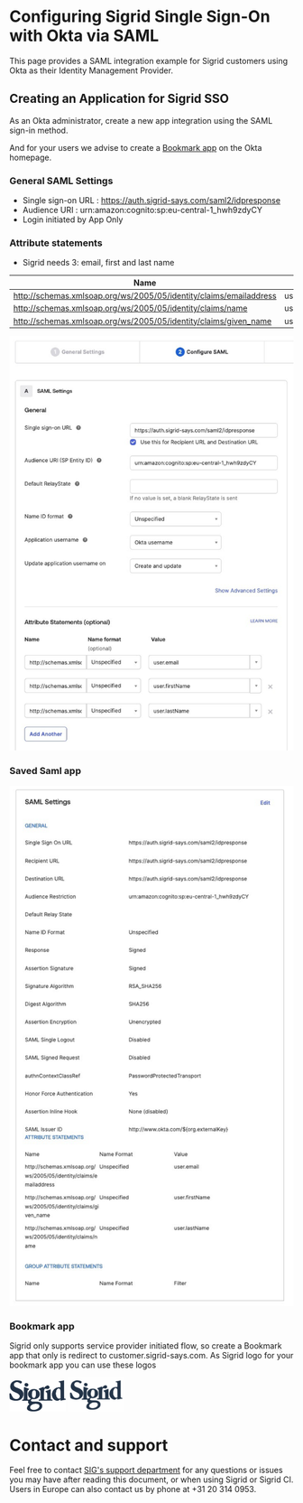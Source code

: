 Configuring Sigrid Single Sign-On with Okta via SAML
===============================================

This page provides a SAML integration example for Sigrid customers using Okta as their Identity Management Provider.

## Creating an Application for Sigrid SSO
As an Okta administrator, create a new app integration using the SAML sign-in method.

And for your users we advise to create a [Bookmark app](https://support.okta.com/help/s/article/create-a-bookmark-app?language=en_US) on the Okta homepage.


### General SAML Settings
- Single sign-on URL : https://auth.sigrid-says.com/saml2/idpresponse
- Audience URI : urn:amazon:cognito:sp:eu-central-1_hwh9zdyCY
- Login initiated by App Only

### Attribute statements

- Sigrid needs 3: email, first and last name

| Name | Value |
| ----------- | ----------|
| http://schemas.xmlsoap.org/ws/2005/05/identity/claims/emailaddress  | user.email  |
| http://schemas.xmlsoap.org/ws/2005/05/identity/claims/name   | user.lastName  |
| http://schemas.xmlsoap.org/ws/2005/05/identity/claims/given_name   | user.firstName  |


<img src="../images/okta-attribute-statements.png" width="600" /><br />

### Saved Saml app

<img src="../images/okta-saml-settings.png" width="600" /><br />

### Bookmark app
Sigrid only supports service provider initiated flow, so create a Bookmark app that only is redirect to customer.sigrid-says.com.
As Sigrid logo for your bookmark app you can use these logos

<img src="../images/sigrid-logo-black.svg" width="100" />
<img src="../images/sigrid-logo.png" width="100" />



# Contact and support
Feel free to contact [SIG's support department](mailto:support@softwareimprovementgroup.com) for any questions or issues you may have after reading this document, or when using Sigrid or Sigrid CI. Users in Europe can also contact us by phone at +31 20 314 0953.
